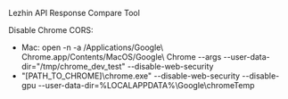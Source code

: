 Lezhin API Response Compare Tool

Disable Chrome CORS:
+ Mac: open -n -a /Applications/Google\ Chrome.app/Contents/MacOS/Google\ Chrome --args --user-data-dir="/tmp/chrome_dev_test" --disable-web-security
+  "[PATH_TO_CHROME]\chrome.exe" --disable-web-security --disable-gpu --user-data-dir=%LOCALAPPDATA%\Google\chromeTemp